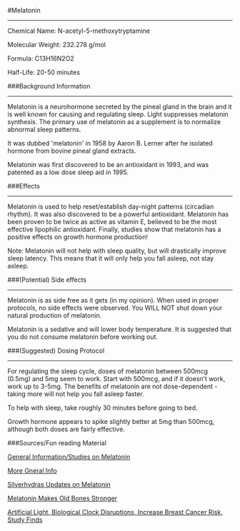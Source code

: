 #Melatonin
*****

Chemical Name: N-acetyl-5-methoxytryptamine

Molecular Weight: 232.278 g/mol

Formula: C13H16N2O2 

Half-Life: 20-50 minutes

###Background Information
*****
Melatonin is a neurohormone secreted by the pineal gland in the brain and it is well known for causing and regulating sleep. Light suppresses melatonin synthesis. The primary use of melatonin as a supplement is to normalize abnormal sleep patterns.

It was dubbed 'melatonin' in 1958 by Aaron B. Lerner after he isolated hormone from bovine pineal gland extracts.

Melatonin was first discovered to be an antioxidant in 1993, and was patented as a low dose sleep aid in 1995. 

###Effects
*****
Melatonin is used to help reset/establish day-night patterns (circadian rhythm). It was also discovered to be a powerful antioxidant. Melatonin has been proven to be twice as active as vitamin E, believed to be the most effective lipophilic antioxidant. Finally, studies show that melatonin has a positive effects on growth hormone production!

Note: Melatonin will not help with sleep quality, but will drastically improve sleep latency. This means that it will only help you fall asleep, not stay asleep.

###(Potential) Side effects
*****
Melatonin is as side free as it gets (in my opinion). When used in proper protocols, no side effects were observed. You WILL NOT shut down your natural production of melatonin.

Melatonin is a sedative and will lower body temperature. It is suggested that you do not consume melatonin before working out.

###(Suggested) Dosing Protocol
*****

For regulating the sleep cycle, doses of melatonin between 500mcg (0.5mg) and 5mg seem to work. Start with 500mcg, and if it doesn’t work, work up to 3-5mg. The benefits of melatonin are not dose-dependent - taking more will not help you fall asleep faster.

To help with sleep, take roughly 30 minutes before going to bed.

Growth hormone appears to spike slightly better at 5mg than 500mcg, although both doses are fairly effective.

###Sources/Fun reading Material

[General Information/Studies on Melatonin](http://examine.com/supplements/Melatonin/)

[More Gneral Info](http://en.wikipedia.org/wiki/Melatonin)

[Silverhydras Updates on Melatonin](http://www.reddit.com/r/Fitness/comments/10k4a9/examine_updates_melatonin/)

[Melatonin Makes Old Bones Stronger](http://www.sciencedaily.com/releases/2014/05/140526130643.htm)

[Artificial Light, Biological Clock Disruptions, Increase Breast Cancer Risk, Study Finds](http://www.sciencedaily.com/releases/2014/10/141017183719.htm)